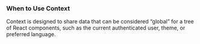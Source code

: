 ### When to Use Context
Context is designed to share data that can be considered “global” for a tree of React components, such as the current authenticated user, theme, or preferred language.